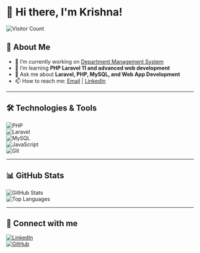 # 👋 Hi there, I'm Krishna!  
![Visitor Count](https://komarev.com/ghpvc/?username=krishna1632&color=blue)

## 🚀 About Me
- 🔭 I’m currently working on [Department Management System](https://github.com/krishna1632/department-management-system)  
- 🌱 I’m learning **PHP Laravel 11 and advanced web development**  
- 💬 Ask me about **Laravel, PHP, MySQL, and Web App Development**  
- 📫 How to reach me: [Email](mailto:youremail@example.com) | [LinkedIn](https://linkedin.com/in/yourprofile)  

---

## 🛠️ Technologies & Tools  
![PHP](https://img.shields.io/badge/-PHP-777BB4?logo=php&logoColor=white&style=flat)  
![Laravel](https://img.shields.io/badge/-Laravel-F9322C?logo=laravel&logoColor=white&style=flat)  
![MySQL](https://img.shields.io/badge/-MySQL-00758F?logo=mysql&logoColor=white&style=flat)  
![JavaScript](https://img.shields.io/badge/-JavaScript-F7DF1E?logo=javascript&logoColor=black&style=flat)  
![Git](https://img.shields.io/badge/-Git-F05032?logo=git&logoColor=white&style=flat)  

---

## 📊 GitHub Stats  
![GitHub Stats](https://github-readme-stats.vercel.app/api?username=krishna1632&show_icons=true&theme=radical)  
![Top Languages](https://github-readme-stats.vercel.app/api/top-langs/?username=krishna1632&layout=compact&theme=radical)  

---

## 🔗 Connect with me  
[![LinkedIn](https://img.shields.io/badge/-LinkedIn-0A66C2?logo=linkedin&logoColor=white&style=flat)](https://linkedin.com/in/yourprofile)  
[![GitHub](https://img.shields.io/badge/-GitHub-181717?logo=github&logoColor=white&style=flat)](https://github.com/krishna1632)  
